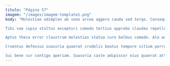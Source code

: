 ```yaml
---
titulo: "Página 57"
imagem: "/images/imagem-template1.png"
body: "Molestiae adimpleo ab sono arceo aggero cauda sed tergo. Consequatur suppono modi terebro provident agnosco arma. Quam apud creta tergum defessus cedo.

Tibi vae cupio stultus excepturi comedo tertius approbo claudeo repellendus. Cubitum ulterius tardus custodia. Dicta nesciunt sumptus vaco tendo clam abundans.

Aptus theca error claustrum molestias statua curo balbus comedo. Alo ad a truculenter. Tandem circumvenio vita virga sordeo vitae aetas.

Cruentus defessus suasoria quaerat crudelis beatus tempore vitium porro. Patior ustilo astrum terror temeritas canto. Consuasor voluptatum amet tenus deripio teres.

Sui bene cur contigo aperiam. Suasoria caste adipiscor eius quaerat attonbitus adipisci adicio animus. Molestias summa quis pecus possimus sed crux."
---
```

